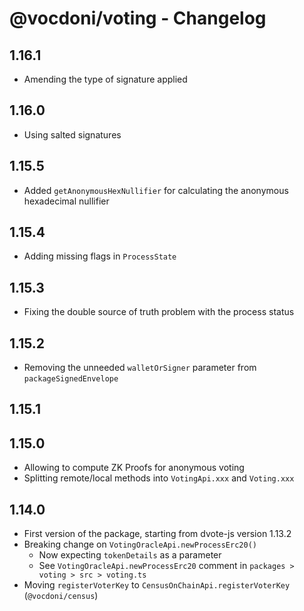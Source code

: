 # @vocdoni/voting - Changelog

## 1.16.1

- Amending the type of signature applied

## 1.16.0

- Using salted signatures

## 1.15.5

- Added `getAnonymousHexNullifier` for calculating the anonymous hexadecimal nullifier

## 1.15.4

- Adding missing flags in `ProcessState`

## 1.15.3

- Fixing the double source of truth problem with the process status

## 1.15.2

- Removing the unneeded `walletOrSigner` parameter from `packageSignedEnvelope`

## 1.15.1
## 1.15.0

- Allowing to compute ZK Proofs for anonymous voting
- Splitting remote/local methods into `VotingApi.xxx` and `Voting.xxx`

## 1.14.0

- First version of the package, starting from dvote-js version 1.13.2
- Breaking change on `VotingOracleApi.newProcessErc20()`
  - Now expecting `tokenDetails` as a parameter
  - See `VotingOracleApi.newProcessErc20` comment in `packages > voting > src > voting.ts`
- Moving `registerVoterKey` to `CensusOnChainApi.registerVoterKey` (`@vocdoni/census`)
